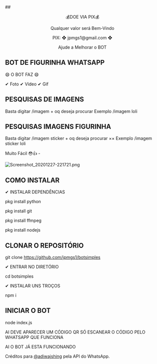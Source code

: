 ##<p align="center"> 💰DOE VIA PIX💰 </p> 
<p align="center"> Qualquer valor será Bem-Vindo </p>
<p align="center"> PIX: ❖ jpmgs1@gmail.com ❖ </p>
<p align="center"> Ajude a Melhorar o BOT </p>

## BOT DE FIGURINHA WHATSAPP 

😄 O BOT FAZ 😄

✔ Foto
✔ Vídeo
✔ Gif

## PESQUISAS DE IMAGENS 

Basta digitar /imagem + oq deseja procurar 
 Exemplo /imagem loli

## PESQUISAS IMAGENS FIGURINHA

Basta digitar /imagem sticker + oq deseja procurar ××
 Exemplo /imagem sticker loli

   Muito Fácil 😳👍 - 
 


![Screenshot_20201227-221721.png](https://github.com/jpmgs1/botsimples/blob/main/exemplo.png)


## COMO INSTALAR 

✔ INSTALAR DEPENDÊNCIAS

pkg install python

pkg install git

pkg install ffmpeg

pkg install nodejs

## CLONAR O REPOSITÓRIO

git clone https://github.com/jpmgs1/botsimples

✔ ENTRAR NO DIRETÓRIO

cd botsimples

✔ INSTALAR UNS TROÇOS

npm i

## INICIAR O BOT

node index.js

AI DEVE APARECER UM CÓDIGO QR SÓ ESCANEAR O CÓDIGO PELO WHATSAPP QUE FUNCIONA

   AI O BOT JÁ ESTA FUNCIONANDO

Créditos para [@adiwajshing](https://github.com/adiwajshing/) pela API do WhatsApp. 

